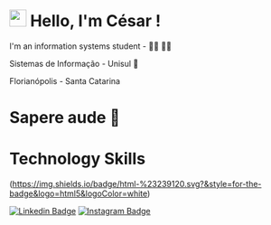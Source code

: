 # <img src="https://media.giphy.com/media/hvRJCLFzcasrR4ia7z/giphy.gif" width="30px"> Hello, I'm César !

 I'm an information systems student - 👨‍💻 👨‍💻

 Sistemas de Informação - Unisul 🏫

 Florianópolis - Santa Catarina 

# Sapere aude 🧠



# Technology Skills


(https://img.shields.io/badge/html-%23239120.svg?&style=for-the-badge&logo=html5&logoColor=white)





[![Linkedin Badge](https://img.shields.io/badge/-LinkedIn-blue?style=flat-square&logo=Linkedin&logoColor=white&link=https://www.linkedin.com/in/césar-sturmer-84394117a)](https://www.linkedin.com/in/césar-sturmer-84394117a) 
[![Instagram Badge](https://img.shields.io/badge/-Instagram-DarkRed?style=flat-square&logo=Instagram&logoColor=white&link=https://www.instagram.com/cesarsturmer/)](https://www.instagram.com/cesarsturmer/) 
 
 
 
